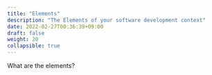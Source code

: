 ```yaml
---
title: "Elements"
description: "The Elements of your software development context"
date: 2022-02-27T00:36:39+09:00
draft: false
weight: 20
collapsible: true
---
```


What are the elements?